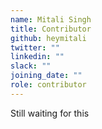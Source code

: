 ```yaml
---
name: Mitali Singh
title: Contributor
github: heymitali
twitter: ""
linkedin: ""
slack: ""
joining_date: ""
role: contributor
---
```


Still waiting for this
